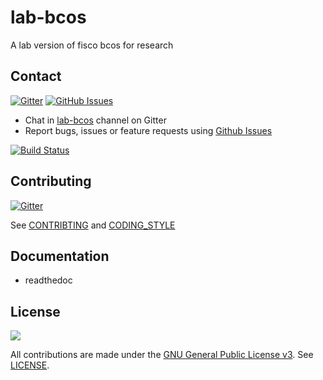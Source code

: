 # lab-bcos
A lab version of fisco bcos for research

## Contact
[![Gitter](https://img.shields.io/gitter/room/fisco-bcos/Lobby.svg)](https://gitter.im/fisco-bcos/Lobby)
[![GitHub Issues](https://img.shields.io/github/issues-raw/FISCO-BCOS/lab-fisco.svg)](https://github.com/FISCO-BCOS/lab-bcos/issues)

- Chat in [lab-bcos](https://gitter.im/fisco-bcos/Lobby) channel on Gitter
- Report bugs, issues or feature requests using [Github Issues](https://github.com/FISCO-BCOS/lab-bcos/issues)


[![Build Status](https://travis-ci.org/FISCO-BCOS/lab-bcos.svg)](https://travis-ci.org/FISCO-BCOS/lab-bcos)

## Contributing

[![Gitter](https://img.shields.io/gitter/room/fisco-bcos/Lobby.svg)](https://gitter.im/fisco-bcos/Lobby)

See [CONTRIBTING](CONTRIBTING.md) and [CODING_STYLE](CODING_STYLE.md)



## Documentation

* readthedoc



## License

[![](https://img.shields.io/github/license/FISCO-BCOS/lab-bcos.svg)](LICENSE)

All contributions are made under the [GNU General Public License v3](https://www.gnu.org/licenses/gpl-3.0.en.html). See [LICENSE](LICENSE).